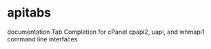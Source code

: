 # apitabs
documentation Tab Completion for cPanel cpapi2, uapi, and whmapi1 command line interfaces
